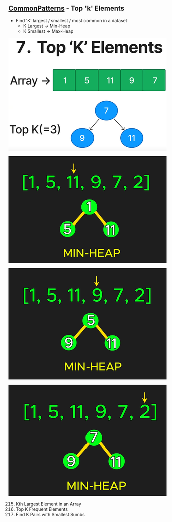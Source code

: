## [CommonPatterns](/README.md#common-patterns) - Top 'k' Elements
- Find 'K' largest / smallest / most common in a dataset
    - K Largest -> Min-Heap
    - K Smallest -> Max-Heap

![image](imgs/top-k-0.png)

![image](imgs/top-k-1.png)

![image](imgs/top-k-2.png)

![image](imgs/top-k-3.png)

215. Kth Largest Element in an Array
347. Top K Frequent Elements
373. Find K Pairs with Smallest Sumbs
